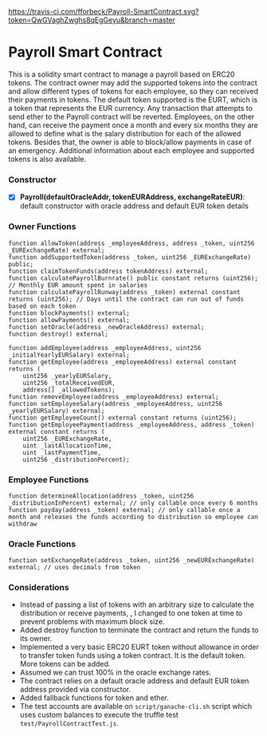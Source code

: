 https://travis-ci.com/fforbeck/Payroll-SmartContract.svg?token=QwGVaghZwghs8qEgGeyu&branch=master

# Payroll Smart Contract
This is a solidity smart contract to manage a payroll based on ERC20 tokens. The contract owner may
add the supported tokens into the contract and allow different types of tokens for each employee, so they can received their payments in tokens.
The default token supported is the EURT, which is a token that represents the EUR currency. Any transaction that attempts to send ether to the Payroll contract will be reverted.
Employees, on the other hand, can receive the payment once a month and every six months they are allowed to define what is the salary distribution for each of the allowed tokens.
Besides that, the owner is able to block/allow payments in case of an emergency. Additional information about each employee and supported tokens is also available.



### Constructor
- [x] **Payroll(defaultOracleAddr, tokenEURAddress, exchangeRateEUR)**: default constructor with oracle address and default EUR token details

### Owner Functions
```solidity
function allowToken(address _employeeAddress, address _token, uint256 _EURExchangeRate) external;
function addSupportedToken(address _token, uint256 _EURExchangeRate) public;
function claimTokenFunds(address tokenAddress) external;
function calculatePayrollBurnrate() public constant returns (uint256); // Monthly EUR amount spent in salaries
function calculatePayrollRunway(address _token) external constant returns (uint256); // Days until the contract can run out of funds based on each token
function blockPayments() external;
function allowPayments() external;
function setOracle(address _newOracleAddress) external;
function destroy() external;

function addEmployee(address _employeeAddress, uint256 _initialYearlyEURSalary) external;
function getEmployee(address _employeeAddress) external constant returns (
    uint256 _yearlyEURSalary,
    uint256 _totalReceivedEUR,
    address[] _allowedTokens);
function removeEmployee(address _employeeAddress) external;
function setEmployeeSalary(address _employeeAddress, uint256 _yearlyEURSalary) external;
function getEmployeeCount() external constant returns (uint256);
function getEmployeePayment(address _employeeAddress, address _token) external constant returns (
    uint256 _EURExchangeRate,
    uint _lastAllocationTime,
    uint _lastPaymentTime,
    uint256 _distributionPercent);
```

### Employee Functions
```solidity
function determineAllocation(address _token, uint256 _distributionInPercent) external; // only callable once every 6 months
function payday(address _token) external; // only callable once a month and releases the funds according to distribution so employee can withdraw
```

### Oracle Functions
```solidity
function setExchangeRate(address _token, uint256 _newEURExchangeRate) external; // uses decimals from token
```

### Considerations
 - Instead of passing a list of tokens with an arbitrary size to calculate 
 the distribution or receive payments, 
, I changed to one token at time to prevent problems with maximum block size.
 - Added destroy function to terminate the contract and return the funds to its owner.
 - Implemented a very basic ERC20 EURT token without allowance in order to transfer token funds using
 a token contract. It is the default token. More tokens can be added.
 - Assumed we can trust 100% in the oracle exchange rates.
 - The contract relies on a default oracle address and default EUR token address provided via constructor.
 - Added fallback functions for token and ether.
 - The test accounts are available on `script/ganache-cli.sh` script which uses custom balances to 
 execute the truffle test `test/PayrollContractTest.js`.